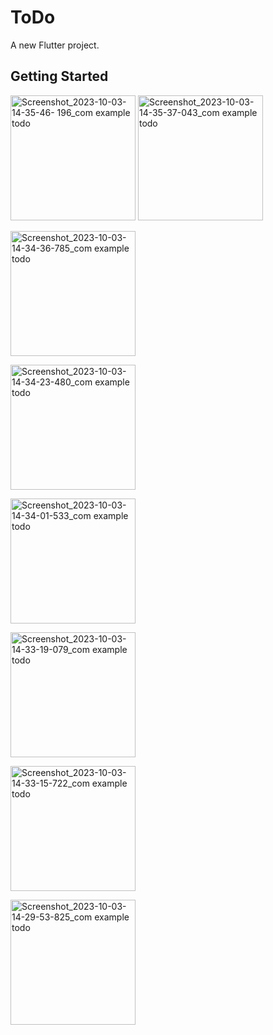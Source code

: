 # ToDo

A new Flutter project.

## Getting Started

<img src="https://github.com/rjk51/ToDo/assets/77317609/833e28c6-3344-4e11-94f2-dc086f120735" alt="Screenshot_2023-10-03-14-35-46-  196_com example todo" width = "200"> 
<img src="https://github.com/rjk51/ToDo/assets/77317609/d8d7770a-3d6e-47d2-a077-d119ae1a9818" alt="Screenshot_2023-10-03-14-35-37-043_com example todo"  width = "200">
<p><img src="https://github.com/rjk51/ToDo/assets/77317609/3a82ee2b-9a69-45d4-80d0-df32f30864a1" alt="Screenshot_2023-10-03-14-34-36-785_com example todo" width = "200"></p>
<img src="https://github.com/rjk51/ToDo/assets/77317609/16c0e376-5ebd-4c80-b42a-09f15560dddc" alt="Screenshot_2023-10-03-14-34-23-480_com example todo" width = "200">
<p><img src="https://github.com/rjk51/ToDo/assets/77317609/db66b3d5-f653-4766-ac4b-01be1853c189" alt="Screenshot_2023-10-03-14-34-01-533_com example todo" width = "200"></p>
<img src="https://github.com/rjk51/ToDo/assets/77317609/e2a1b7cc-6802-4fcc-9b34-b282bc2844ee" alt="Screenshot_2023-10-03-14-33-19-079_com example todo" width = "200">
<p><img src="https://github.com/rjk51/ToDo/assets/77317609/47a3ba95-b4fe-46c6-a7f0-0accf557fc9a" alt="Screenshot_2023-10-03-14-33-15-722_com example todo" width = "200"></p>
<img src="https://github.com/rjk51/ToDo/assets/77317609/05974f82-89f9-4985-86c4-9bb80808ea4d" alt="Screenshot_2023-10-03-14-29-53-825_com example todo" width = "200">

